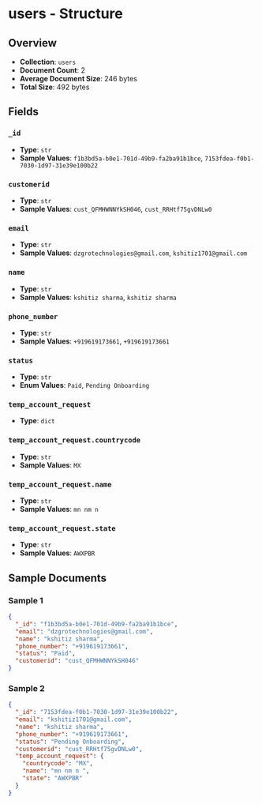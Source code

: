 # users - Structure

## Overview
- **Collection**: `users`
- **Document Count**: 2
- **Average Document Size**: 246 bytes
- **Total Size**: 492 bytes

## Fields

### `_id`

- **Type**: `str`
- **Sample Values**: `f1b3bd5a-b0e1-701d-49b9-fa2ba91b1bce`, `7153fdea-f0b1-7030-1d97-31e39e100b22`

### `customerid`

- **Type**: `str`
- **Sample Values**: `cust_QFMHWNNYkSH046`, `cust_RRHtf75gvDNLw0`

### `email`

- **Type**: `str`
- **Sample Values**: `dzgrotechnologies@gmail.com`, `kshitiz1701@gmail.com`

### `name`

- **Type**: `str`
- **Sample Values**: `kshitiz sharma`, `kshitiz sharma`

### `phone_number`

- **Type**: `str`
- **Sample Values**: `+919619173661`, `+919619173661`

### `status`

- **Type**: `str`
- **Enum Values**: `Paid`, `Pending Onboarding`

### `temp_account_request`

- **Type**: `dict`

### `temp_account_request.countrycode`

- **Type**: `str`
- **Sample Values**: `MX`

### `temp_account_request.name`

- **Type**: `str`
- **Sample Values**: `mn nm n `

### `temp_account_request.state`

- **Type**: `str`
- **Sample Values**: `AWXPBR`


## Sample Documents

### Sample 1

```json
{
  "_id": "f1b3bd5a-b0e1-701d-49b9-fa2ba91b1bce",
  "email": "dzgrotechnologies@gmail.com",
  "name": "kshitiz sharma",
  "phone_number": "+919619173661",
  "status": "Paid",
  "customerid": "cust_QFMHWNNYkSH046"
}
```

### Sample 2

```json
{
  "_id": "7153fdea-f0b1-7030-1d97-31e39e100b22",
  "email": "kshitiz1701@gmail.com",
  "name": "kshitiz sharma",
  "phone_number": "+919619173661",
  "status": "Pending Onboarding",
  "customerid": "cust_RRHtf75gvDNLw0",
  "temp_account_request": {
    "countrycode": "MX",
    "name": "mn nm n ",
    "state": "AWXPBR"
  }
}
```

